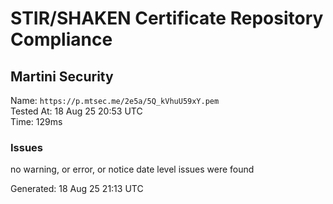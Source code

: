 # STIR/SHAKEN Certificate Repository Compliance

## Martini Security

Name: `https://p.mtsec.me/2e5a/5Q_kVhuU59xY.pem`\
Tested At: 18 Aug 25 20:53 UTC\
Time: 129ms

### Issues

no warning, or error, or notice date level issues were found

Generated: 18 Aug 25 21:13 UTC
